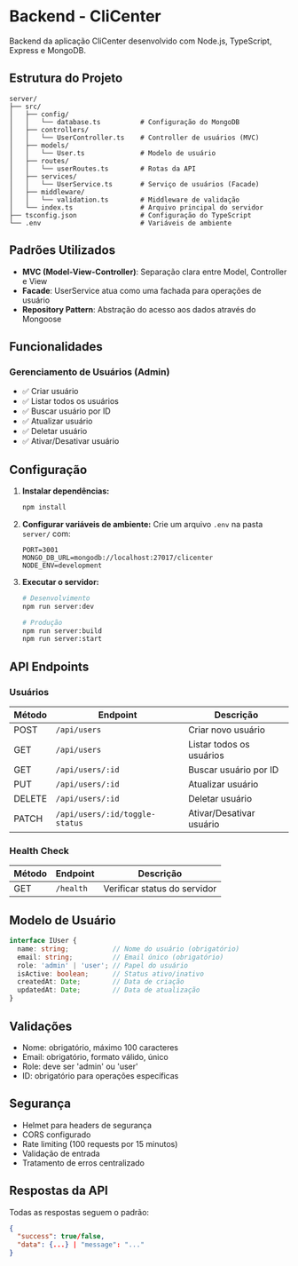 # Backend - CliCenter

Backend da aplicação CliCenter desenvolvido com Node.js, TypeScript, Express e MongoDB.

## Estrutura do Projeto

```
server/
├── src/
│   ├── config/
│   │   └── database.ts          # Configuração do MongoDB
│   ├── controllers/
│   │   └── UserController.ts    # Controller de usuários (MVC)
│   ├── models/
│   │   └── User.ts              # Modelo de usuário
│   ├── routes/
│   │   └── userRoutes.ts        # Rotas da API
│   ├── services/
│   │   └── UserService.ts       # Serviço de usuários (Facade)
│   ├── middleware/
│   │   └── validation.ts        # Middleware de validação
│   └── index.ts                 # Arquivo principal do servidor
├── tsconfig.json                # Configuração do TypeScript
└── .env                         # Variáveis de ambiente
```

## Padrões Utilizados

- **MVC (Model-View-Controller)**: Separação clara entre Model, Controller e View
- **Facade**: UserService atua como uma fachada para operações de usuário
- **Repository Pattern**: Abstração do acesso aos dados através do Mongoose

## Funcionalidades

### Gerenciamento de Usuários (Admin)
- ✅ Criar usuário
- ✅ Listar todos os usuários
- ✅ Buscar usuário por ID
- ✅ Atualizar usuário
- ✅ Deletar usuário
- ✅ Ativar/Desativar usuário

## Configuração

1. **Instalar dependências:**
   ```bash
   npm install
   ```

2. **Configurar variáveis de ambiente:**
   Crie um arquivo `.env` na pasta `server/` com:
   ```
   PORT=3001
   MONGO_DB_URL=mongodb://localhost:27017/clicenter
   NODE_ENV=development
   ```

3. **Executar o servidor:**
   ```bash
   # Desenvolvimento
   npm run server:dev
   
   # Produção
   npm run server:build
   npm run server:start
   ```

## API Endpoints

### Usuários

| Método | Endpoint | Descrição |
|--------|----------|-----------|
| POST | `/api/users` | Criar novo usuário |
| GET | `/api/users` | Listar todos os usuários |
| GET | `/api/users/:id` | Buscar usuário por ID |
| PUT | `/api/users/:id` | Atualizar usuário |
| DELETE | `/api/users/:id` | Deletar usuário |
| PATCH | `/api/users/:id/toggle-status` | Ativar/Desativar usuário |

### Health Check
| Método | Endpoint | Descrição |
|--------|----------|-----------|
| GET | `/health` | Verificar status do servidor |

## Modelo de Usuário

```typescript
interface IUser {
  name: string;           // Nome do usuário (obrigatório)
  email: string;          // Email único (obrigatório)
  role: 'admin' | 'user'; // Papel do usuário
  isActive: boolean;      // Status ativo/inativo
  createdAt: Date;        // Data de criação
  updatedAt: Date;        // Data de atualização
}
```

## Validações

- Nome: obrigatório, máximo 100 caracteres
- Email: obrigatório, formato válido, único
- Role: deve ser 'admin' ou 'user'
- ID: obrigatório para operações específicas

## Segurança

- Helmet para headers de segurança
- CORS configurado
- Rate limiting (100 requests por 15 minutos)
- Validação de entrada
- Tratamento de erros centralizado

## Respostas da API

Todas as respostas seguem o padrão:
```json
{
  "success": true/false,
  "data": {...} | "message": "..."
}
``` 